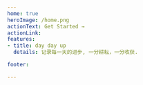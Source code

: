 ```yaml
---
home: true
heroImage: /home.png
actionText: Get Started →
actionLink: 
features:
- title: day day up
  details: 记录每一天的进步, 一分耕耘，一分收获.

footer: 

---
```

